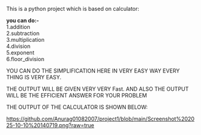 This is a python project which is based on calculator:

**you can do:-**<br>
1.addition<br>
2.subtraction<br>
3.multiplication<br>
4.division<br>
5.exponent<br>
6.floor_division<br>

YOU CAN DO THE SIMPLIFICATION HERE IN VERY EASY WAY EVERY THING IS VERY EASY.

THE OUTPUT WILL BE GIVEN VERY VERY Fast.
AND ALSO THE OUTPUT WILL BE THE EFFICIENT ANSWER FOR YOUR PROBLEM

THE OUTPUT OF THE CALCULATOR IS SHOWN BELOW:


https://github.com/Anurag01082007/project1/blob/main/Screenshot%202025-10-10%20140719.png?raw=true
